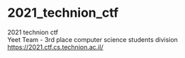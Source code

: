 # 2021_technion_ctf
2021 technion ctf  
Yeet Team - 3rd place computer science students division  
https://2021.ctf.cs.technion.ac.il/  
